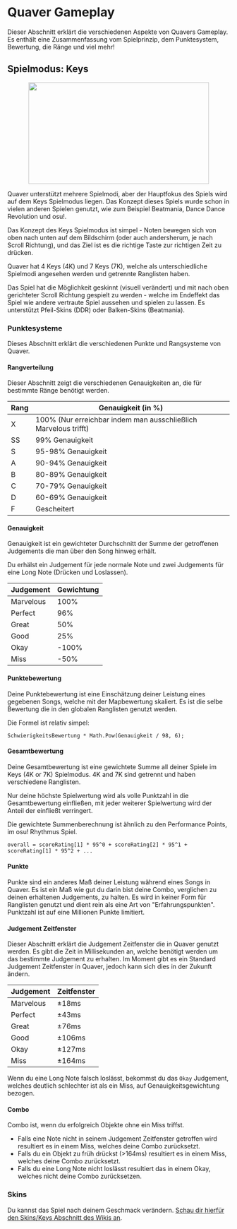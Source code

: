 # Quaver Gameplay

Dieser Abschnitt erklärt die verschiedenen Aspekte von Quavers Gameplay. Es enthält eine Zusammenfassung vom Spielprinzip, dem Punktesystem, Bewertung, die Ränge und viel mehr!

## Spielmodus: Keys

<p align="center">
  <img src="https://i.imgur.com/F93JRWw.png" width="409px" height="230px">
</p>


Quaver unterstützt mehrere Spielmodi, aber der Hauptfokus des Spiels wird auf dem Keys Spielmodus liegen. Das Konzept dieses Spiels wurde schon in vielen anderen Spielen genutzt, wie zum Beispiel Beatmania, Dance Dance Revolution und osu!.

Das Konzept des Keys Spielmodus ist simpel - Noten bewegen sich von oben nach unten auf dem Bildschirm (oder auch andersherum, je nach Scroll Richtung), und das Ziel ist es die richtige Taste zur richtigen Zeit zu drücken. 

Quaver hat 4 Keys (4K) und 7 Keys (7K), welche als unterschiedliche Spielmodi angesehen werden und getrennte Ranglisten haben.

Das Spiel hat die Möglichkeit geskinnt (visuell verändert) und mit nach oben gerichteter Scroll Richtung gespielt zu werden - welche im Endeffekt das Spiel wie andere vertraute Spiel aussehen und spielen zu lassen. Es unterstützt Pfeil-Skins (DDR) oder Balken-Skins (Beatmania).

### Punktesysteme

Dieses Abschnitt erklärt die verschiedenen Punkte und Rangsysteme von Quaver.

#### Rangverteilung

Dieser Abschnitt zeigt die verschiedenen Genauigkeiten an, die für bestimmte Ränge benötigt werden.

| Rang | Genauigkeit (in %)                                                  |
|-------|------------------------------------------------------------|
| X     | 100% (Nur erreichbar indem man ausschließlich Marvelous trifft) |
| SS    | 99% Genauigkeit                                         |
| S     | 95-98% Genauigkeit                                         |
| A     | 90-94% Genauigkeit                                         |
| B     | 80-89% Genauigkeit                                         |
| C     | 70-79% Genauigkeit                                         |
| D     | 60-69% Genauigkeit                                         |
| F     | Gescheitert                                      |

#### Genauigkeit

Genauigkeit ist ein gewichteter Durchschnitt der Summe der getroffenen Judgements die man über den Song hinweg erhält.

Du erhälst ein Judgement für jede normale Note und zwei Judgements für eine Long Note (Drücken und Loslassen).

| Judgement | Gewichtung                                            |
|-------|------------------------------------------------------------|
|  Marvelous    | 100% |
|  Perfect    | 96% |
|  Great    | 50% |
|  Good    | 25% |
|  Okay    | -100% |
|  Miss   | -50% |

#### Punktebewertung

Deine Punktebewertung ist eine Einschätzung deiner Leistung eines gegebenen Songs, welche mit der Mapbewertung skaliert. Es ist die selbe Bewertung die in den globalen Ranglisten genutzt werden.

Die Formel ist relativ simpel:

`SchwierigkeitsBewertung * Math.Pow(Genauigkeit / 98, 6);`

#### Gesamtbewertung

Deine Gesamtbewertung ist eine gewichtete Summe all deiner Spiele im Keys (4K or 7K) Spielmodus. 4K and 7K sind getrennt und haben verschiedene Ranglisten.

Nur deine höchste Spielwertung wird als volle Punktzahl in die Gesamtbewertung einfließen, mit jeder weiterer Spielwertung wird der Anteil der einfließt verringert.

Die gewichtete Summenberechnung ist ähnlich zu den Performance Points, im osu! Rhythmus Spiel.

`overall = scoreRating[1] * 95^0 + scoreRating[2] * 95^1 + scoreRating[1] * 95^2 + ...`

#### Punkte

Punkte sind ein anderes Maß deiner Leistung während eines Songs in Quaver. Es ist ein Maß wie gut du darin bist deine Combo, verglichen zu deinen erhaltenen Judgements, zu halten. Es wird in keiner Form für Ranglisten genutzt und dient rein als eine Art von "Erfahrungspunkten". Punktzahl ist auf eine Millionen Punkte limitiert.

#### Judgement Zeitfenster

Dieser Abschnitt erklärt die Judgement Zeitfenster die in Quaver genutzt werden. Es gibt die Zeit in Millisekunden an, welche benötigt werden um das bestimmte Judgement zu erhalten. Im Moment gibt es ein Standard Judgement Zeitfenster in Quaver, jedoch kann sich dies in der Zukunft ändern.

| Judgement | Zeitfenster                                  |
|-------|------------------------------------------------------------|
|  Marvelous    | ±18ms |
|  Perfect    | ±43ms |
|  Great    | ±76ms |
|  Good    | ±106ms |
|  Okay    | ±127ms |
|  Miss   | ±164ms |

Wenn du eine Long Note falsch loslässt, bekommst du das `Okay` Judgement, welches deutlich schlechter ist als ein Miss, auf Genauigkeitsgewichtung bezogen.

#### Combo

Combo ist, wenn du erfolgreich Objekte ohne ein Miss triffst.

* Falls eine Note nicht in seinem Judgement Zeitfenster getroffen wird resultiert es in einem Miss, welches deine Combo zurücksetzt.
* Falls du ein Objekt zu früh drückst (>164ms) resultiert es in einem Miss, welches deine Combo zurücksetzt.
* Falls du eine Long Note nicht loslässt resultiert das in einem Okay, welches nicht deine Combo zurücksetzen.

### Skins

Du kannst das Spiel nach deinem Geschmack verändern. [Schau dir hierfür den Skins/Keys Abschnitt des Wikis an](/Skins/Keys).
